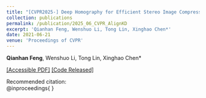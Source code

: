 ```yaml
---
title: "[CVPR2025-] Deep Homography for Efficient Stereo Image Compression"
collection: publications
permalink: /publication/2025_06_CVPR_AlignKD
excerpt: 'Qianhan Feng, Wenshuo Li, Tong Lin, Xinghao Chen*'
date: 2021-06-21
venue: 'Proceedings of CVPR'
--- 
```

**Qianhan Feng**, Wenshuo Li, Tong Lin, Xinghao Chen*

[[Accessible PDF]](https://fqhank.github.io/fengqianhan.github.io/files/AlignKD-Feng.pdf)
[[Code Released]](https://github.com/fqhank/Align-KD)

Recommended citation:   
@inproceedings{
}

